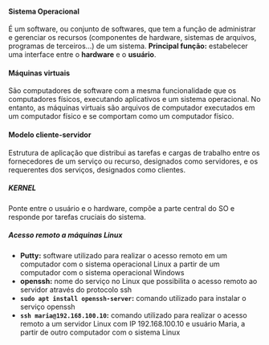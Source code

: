 #### Sistema Operacional
É um software, ou conjunto de softwares, que tem a função de administrar e gerenciar os recursos (componentes de hardware, sistemas de arquivos, programas de terceiros...) de um sistema.
__Principal função:__ estabelecer uma interface entre o __hardware__ e o __usuário__.

#### Máquinas virtuais
São computadores de software com a mesma funcionalidade que os computadores físicos, executando aplicativos e um sistema operacional. No entanto, as máquinas virtuais são arquivos de computador executados em um computador físico e se comportam como um computador físico.

#### Modelo cliente-servidor
Estrutura de aplicação que distribui as tarefas e cargas de trabalho entre os fornecedores de um serviço ou recurso, designados como servidores, e os requerentes dos serviços, designados como clientes.

##### KERNEL
Ponte entre o usuário e o hardware, compõe a parte central do SO e responde por tarefas cruciais do sistema.

##### Acesso remoto a máquinas Linux
* __Putty:__ software utilizado para realizar o acesso remoto em um computador com o sistema operacional Linux a partir de um computador com o sistema operacional Windows
* __openssh:__ nome do serviço no Linux que possibilita o acesso remoto ao servidor através do protocolo ssh
* __`sudo apt install openssh-server`:__ comando utilizado para instalar o serviço openssh
* __`ssh maria@192.168.100.10`:__ comando utilizado para realizar o acesso remoto a um servidor Linux com IP 192.168.100.10 e usuário Maria, a partir de outro computador com o sistema Linux
